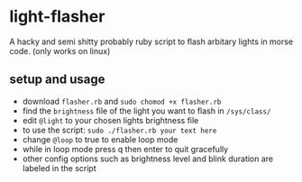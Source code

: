 # light-flasher
A hacky and semi shitty probably ruby script to flash arbitary lights in morse code. (only works on linux)
## setup and usage
- download ``flasher.rb`` and ``sudo chomod +x flasher.rb``
- find the ``brightness`` file of the light you want to flash in ``/sys/class/``
- edit ``@light`` to your chosen lights brightness file
- to use the script: ``sudo ./flasher.rb your text here``
- change ``@loop`` to true to enable loop mode
- while in loop mode press q then enter to quit gracefully
- other config options such as brightness level and blink duration are labeled in the script
